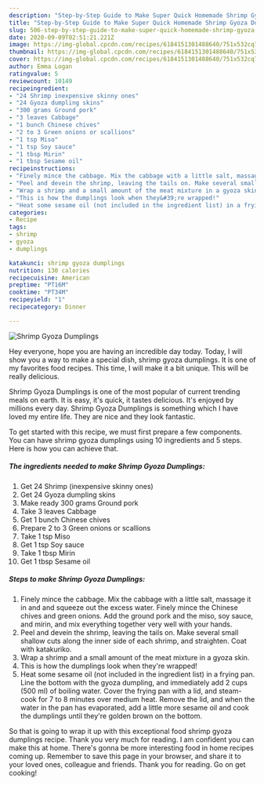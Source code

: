 ```yaml
---
description: "Step-by-Step Guide to Make Super Quick Homemade Shrimp Gyoza Dumplings"
title: "Step-by-Step Guide to Make Super Quick Homemade Shrimp Gyoza Dumplings"
slug: 506-step-by-step-guide-to-make-super-quick-homemade-shrimp-gyoza-dumplings
date: 2020-09-09T02:51:21.221Z
image: https://img-global.cpcdn.com/recipes/6184151301488640/751x532cq70/shrimp-gyoza-dumplings-recipe-main-photo.jpg
thumbnail: https://img-global.cpcdn.com/recipes/6184151301488640/751x532cq70/shrimp-gyoza-dumplings-recipe-main-photo.jpg
cover: https://img-global.cpcdn.com/recipes/6184151301488640/751x532cq70/shrimp-gyoza-dumplings-recipe-main-photo.jpg
author: Emma Logan
ratingvalue: 5
reviewcount: 10149
recipeingredient:
- "24 Shrimp inexpensive skinny ones"
- "24 Gyoza dumpling skins"
- "300 grams Ground pork"
- "3 leaves Cabbage"
- "1 bunch Chinese chives"
- "2 to 3 Green onions or scallions"
- "1 tsp Miso"
- "1 tsp Soy sauce"
- "1 tbsp Mirin"
- "1 tbsp Sesame oil"
recipeinstructions:
- "Finely mince the cabbage. Mix the cabbage with a little salt, massage it in and and squeeze out the excess water. Finely mince the Chinese chives and  green onions. Add the ground pork and the miso, soy sauce, and mirin, and mix everything together very well with your hands."
- "Peel and devein the shrimp, leaving the tails on. Make several small shallow cuts along the inner side of each shrimp, and straighten. Coat with katakuriko."
- "Wrap a shrimp and a small amount of the meat mixture in a gyoza skin."
- "This is how the dumplings look when they&#39;re wrapped!"
- "Heat some sesame oil (not included in the ingredient list) in a frying pan. Line the bottom with the gyoza dumpling, and immediately add 2 cups  (500 ml) of boiling water. Cover the frying pan with a lid, and steam-cook  for 7 to 8 minutes over medium heat. Remove the lid, and when the water in the pan has evaporated, add a little more sesame oil and cook the dumplings until they&#39;re golden brown on the bottom."
categories:
- Recipe
tags:
- shrimp
- gyoza
- dumplings

katakunci: shrimp gyoza dumplings 
nutrition: 130 calories
recipecuisine: American
preptime: "PT16M"
cooktime: "PT34M"
recipeyield: "1"
recipecategory: Dinner

---
```



![Shrimp Gyoza Dumplings](https://img-global.cpcdn.com/recipes/6184151301488640/751x532cq70/shrimp-gyoza-dumplings-recipe-main-photo.jpg)

Hey everyone, hope you are having an incredible day today. Today, I will show you a way to make a special dish, shrimp gyoza dumplings. It is one of my favorites food recipes. This time, I will make it a bit unique. This will be really delicious.

Shrimp Gyoza Dumplings is one of the most popular of current trending meals on earth. It is easy, it's quick, it tastes delicious. It's enjoyed by millions every day. Shrimp Gyoza Dumplings is something which I have loved my entire life. They are nice and they look fantastic.




To get started with this recipe, we must first prepare a few components. You can have shrimp gyoza dumplings using 10 ingredients and 5 steps. Here is how you can achieve that.

<!--inarticleads1-->

##### The ingredients needed to make Shrimp Gyoza Dumplings:

1. Get 24 Shrimp (inexpensive skinny ones)
1. Get 24 Gyoza dumpling skins
1. Make ready 300 grams Ground pork
1. Take 3 leaves Cabbage
1. Get 1 bunch Chinese chives
1. Prepare 2 to 3 Green onions or scallions
1. Take 1 tsp Miso
1. Get 1 tsp Soy sauce
1. Take 1 tbsp Mirin
1. Get 1 tbsp Sesame oil




<!--inarticleads2-->

##### Steps to make Shrimp Gyoza Dumplings:

1. Finely mince the cabbage. Mix the cabbage with a little salt, massage it in and and squeeze out the excess water. Finely mince the Chinese chives and  green onions. Add the ground pork and the miso, soy sauce, and mirin, and mix everything together very well with your hands.
1. Peel and devein the shrimp, leaving the tails on. Make several small shallow cuts along the inner side of each shrimp, and straighten. Coat with katakuriko.
1. Wrap a shrimp and a small amount of the meat mixture in a gyoza skin.
1. This is how the dumplings look when they&#39;re wrapped!
1. Heat some sesame oil (not included in the ingredient list) in a frying pan. Line the bottom with the gyoza dumpling, and immediately add 2 cups  (500 ml) of boiling water. Cover the frying pan with a lid, and steam-cook  for 7 to 8 minutes over medium heat. Remove the lid, and when the water in the pan has evaporated, add a little more sesame oil and cook the dumplings until they&#39;re golden brown on the bottom.




So that is going to wrap it up with this exceptional food shrimp gyoza dumplings recipe. Thank you very much for reading. I am confident you can make this at home. There's gonna be more interesting food in home recipes coming up. Remember to save this page in your browser, and share it to your loved ones, colleague and friends. Thank you for reading. Go on get cooking!
